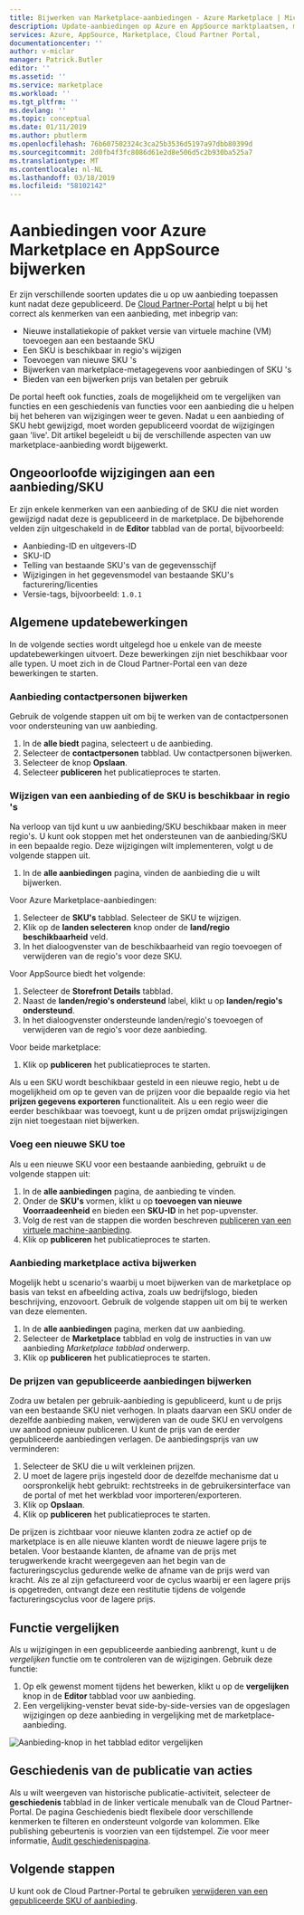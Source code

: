 ```yaml
---
title: Bijwerken van Marketplace-aanbiedingen - Azure Marketplace | Microsoft Docs
description: Update-aanbiedingen op Azure en AppSource marktplaatsen, met behulp van de Cloud Partner-Portal
services: Azure, AppSource, Marketplace, Cloud Partner Portal,
documentationcenter: ''
author: v-miclar
manager: Patrick.Butler
editor: ''
ms.assetid: ''
ms.service: marketplace
ms.workload: ''
ms.tgt_pltfrm: ''
ms.devlang: ''
ms.topic: conceptual
ms.date: 01/11/2019
ms.author: pbutlerm
ms.openlocfilehash: 76b607502324c3ca25b3536d5197a97dbb80399d
ms.sourcegitcommit: 2d0fb4f3fc8086d61e2d8e506d5c2b930ba525a7
ms.translationtype: MT
ms.contentlocale: nl-NL
ms.lasthandoff: 03/18/2019
ms.locfileid: "58102142"
---
```

# <a name="update-azure-marketplace-and-appsource-offers"></a>Aanbiedingen voor Azure Marketplace en AppSource bijwerken

Er zijn verschillende soorten updates die u op uw aanbieding toepassen kunt nadat deze gepubliceerd.  De [Cloud Partner-Portal](https://cloudpartner.azure.com/) helpt u bij het correct als kenmerken van een aanbieding, met inbegrip van:

-  Nieuwe installatiekopie of pakket versie van virtuele machine (VM) toevoegen aan een bestaande SKU
-  Een SKU is beschikbaar in regio's wijzigen
-  Toevoegen van nieuwe SKU 's
-  Bijwerken van marketplace-metagegevens voor aanbiedingen of SKU 's 
-  Bieden van een bijwerken prijs van betalen per gebruik

De portal heeft ook functies, zoals de mogelijkheid om te vergelijken van functies en een geschiedenis van functies voor een aanbieding die u helpen bij het beheren van wijzigingen weer te geven.  Nadat u een aanbieding of SKU hebt gewijzigd, moet worden gepubliceerd voordat de wijzigingen gaan 'live'.  Dit artikel begeleidt u bij de verschillende aspecten van uw marketplace-aanbieding wordt bijgewerkt.

## <a name="unpermitted-changes-to-an-offersku"></a>Ongeoorloofde wijzigingen aan een aanbieding/SKU

Er zijn enkele kenmerken van een aanbieding of de SKU die niet worden gewijzigd nadat deze is gepubliceerd in de marketplace.  De bijbehorende velden zijn uitgeschakeld in de **Editor** tabblad van de portal, bijvoorbeeld:  

- Aanbieding-ID en uitgevers-ID
- SKU-ID 
- Telling van bestaande SKU's van de gegevensschijf
- Wijzigingen in het gegevensmodel van bestaande SKU's facturering/licenties
- Versie-tags, bijvoorbeeld: `1.0.1`


## <a name="common-update-operations"></a>Algemene updatebewerkingen

In de volgende secties wordt uitgelegd hoe u enkele van de meeste updatebewerkingen uitvoert.  Deze bewerkingen zijn niet beschikbaar voor alle typen.  U moet zich in de Cloud Partner-Portal een van deze bewerkingen te starten.


### <a name="update-offer-contacts"></a>Aanbieding contactpersonen bijwerken

Gebruik de volgende stappen uit om bij te werken van de contactpersonen voor ondersteuning van uw aanbieding.
1. In de **alle biedt** pagina, selecteert u de aanbieding.
2. Selecteer de **contactpersonen** tabblad. Uw contactpersonen bijwerken.
3. Selecteer de knop **Opslaan**.
4. Selecteer **publiceren** het publicatieproces te starten.


### <a name="change-regions-an-offer-or-sku-is-available-in"></a>Wijzigen van een aanbieding of de SKU is beschikbaar in regio 's

Na verloop van tijd kunt u uw aanbieding/SKU beschikbaar maken in meer regio's.
U kunt ook stoppen met het ondersteunen van de aanbieding/SKU in een bepaalde regio.
Deze wijzigingen wilt implementeren, volgt u de volgende stappen uit.

1. In de **alle aanbiedingen** pagina, vinden de aanbieding die u wilt bijwerken.

Voor Azure Marketplace-aanbiedingen:

1. Selecteer de **SKU's** tabblad.  Selecteer de SKU te wijzigen.
1. Klik op de **landen selecteren** knop onder de **land/regio beschikbaarheid** veld.
1. In het dialoogvenster van de beschikbaarheid van regio toevoegen of verwijderen van de regio's voor deze SKU.

Voor AppSource biedt het volgende:

1. Selecteer de **Storefront Details** tabblad.
1. Naast de **landen/regio's ondersteund** label, klikt u op **landen/regio's ondersteund**. 
1. In het dialoogvenster ondersteunde landen/regio's toevoegen of verwijderen van de regio's voor deze aanbieding.

Voor beide marketplace:

1. Klik op **publiceren** het publicatieproces te starten. 

Als u een SKU wordt beschikbaar gesteld in een nieuwe regio, hebt u de mogelijkheid om op te geven van de prijzen voor die bepaalde regio via het **prijzen gegevens exporteren** functionaliteit. Als u een regio weer die eerder beschikbaar was toevoegt, kunt u de prijzen omdat prijswijzigingen zijn niet toegestaan niet bijwerken.


### <a name="add-a-new-sku"></a>Voeg een nieuwe SKU toe 

Als u een nieuwe SKU voor een bestaande aanbieding, gebruikt u de volgende stappen uit:

1. In de **alle aanbiedingen** pagina, de aanbieding te vinden.
3. Onder de **SKU's** vormen, klikt u op **toevoegen van nieuwe Voorraadeenheid** en bieden een **SKU-ID** in het pop-upvenster.
4. Volg de rest van de stappen die worden beschreven [publiceren van een virtuele machine-aanbieding](../virtual-machine/cpp-publish-offer.md).
5. Klik op **publiceren** het publicatieproces te starten.


### <a name="update-offer-marketplace-assets"></a>Aanbieding marketplace activa bijwerken

Mogelijk hebt u scenario's waarbij u moet bijwerken van de marketplace op basis van tekst en afbeelding activa, zoals uw bedrijfslogo, bieden beschrijving, enzovoort. Gebruik de volgende stappen uit om bij te werken van deze elementen.

1. In de **alle aanbiedingen** pagina, merken dat uw aanbieding. 
2. Selecteer de **Marketplace** tabblad en volg de instructies in van uw aanbieding *Marketplace tabblad* onderwerp.
3. Klik op **publiceren** het publicatieproces te starten.


### <a name="update-pricing-on-published-offers"></a>De prijzen van gepubliceerde aanbiedingen bijwerken

Zodra uw betalen per gebruik-aanbieding is gepubliceerd, kunt u de prijs van een bestaande SKU niet verhogen.  In plaats daarvan een SKU onder de dezelfde aanbieding maken, verwijderen van de oude SKU en vervolgens uw aanbod opnieuw publiceren. U kunt de prijs van de eerder gepubliceerde aanbiedingen verlagen. De aanbiedingsprijs van uw verminderen:

1. Selecteer de SKU die u wilt verkleinen prijzen.
2. U moet de lagere prijs ingesteld door de dezelfde mechanisme dat u oorspronkelijk hebt gebruikt: rechtstreeks in de gebruikersinterface van de portal of met het werkblad voor importeren/exporteren.
3. Klik op **Opslaan**.
4. Klik op **publiceren** het publicatieproces te starten.

De prijzen is zichtbaar voor nieuwe klanten zodra ze actief op de marketplace is en alle nieuwe klanten wordt de nieuwe lagere prijs te betalen.  Voor bestaande klanten, de afname van de prijs met terugwerkende kracht weergegeven aan het begin van de factureringscyclus gedurende welke de afname van de prijs werd van kracht.  Als ze al zijn gefactureerd voor de cyclus waarbij er een lagere prijs is opgetreden, ontvangt deze een restitutie tijdens de volgende factureringscyclus voor de lagere prijs.


## <a name="compare-feature"></a>Functie vergelijken

Als u wijzigingen in een gepubliceerde aanbieding aanbrengt, kunt u de *vergelijken* functie om te controleren van de wijzigingen. Gebruik deze functie:

1. Op elk gewenst moment tijdens het bewerken, klikt u op de **vergelijken** knop in de **Editor** tabblad voor uw aanbieding.
2. Een vergelijking-venster bevat side-by-side-versies van de opgeslagen wijzigingen op deze aanbieding in vergelijking met de marketplace-aanbieding. 

![Aanbieding-knop in het tabblad editor vergelijken](./media/offer-compare-button.png)


## <a name="history-of-publishing-actions"></a>Geschiedenis van de publicatie van acties

Als u wilt weergeven van historische publicatie-activiteit, selecteer de **geschiedenis** tabblad in de linker verticale menubalk van de Cloud Partner-Portal.  De pagina Geschiedenis biedt flexibele door verschillende kenmerken te filteren en ondersteunt volgorde van kolommen.  Elke publishing gebeurtenis is voorzien van een tijdstempel.  Zie voor meer informatie, [Audit geschiedenispagina](../portal-tour/cpp-history-page.md).


## <a name="next-steps"></a>Volgende stappen

U kunt ook de Cloud Partner-Portal te gebruiken [verwijderen van een gepubliceerde SKU of aanbieding](./cpp-delete-offer.md).
